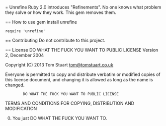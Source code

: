 = Unrefine
Ruby 2.0 introduces "Refinements". No one knows what problem they solve or how
they work. This gem removes them.

== How to use
    gem install unrefine  
  
    require 'unrefine'

== Contributing
Do not contribute to this project.

== License
        DO WHAT THE FUCK YOU WANT TO PUBLIC LICENSE 
                    Version 2, December 2004 

 Copyright (C) 2013 Tom Stuart <tom@tomstuart.co.uk>

 Everyone is permitted to copy and distribute verbatim or modified 
 copies of this license document, and changing it is allowed as long 
 as the name is changed. 

            DO WHAT THE FUCK YOU WANT TO PUBLIC LICENSE 
   TERMS AND CONDITIONS FOR COPYING, DISTRIBUTION AND MODIFICATION 

  0. You just DO WHAT THE FUCK YOU WANT TO.
